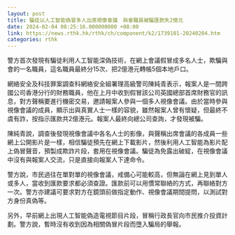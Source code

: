 ```yaml
---
layout: post
title: 騙徒以人工智能偽冒多人出席視像會議　與會職員被騙匯款失2億元
date: 2024-02-04 08:25:16.000000000 +08:00
link: https://news.rthk.hk/rthk/ch/component/k2/1739101-20240204.htm
categories: rthk
---
```


警方首次發現有騙徒利用人工智能深偽技術，在網上會議假冒成多名人士，欺騙與會的一名職員，這名職員最終分15次、把2億港元轉帳5個本地戶口。

網絡安全及科技罪案調查科網絡安全組署理高級警司陳純青表示，報案人是一間跨國公司香港分行的財務職員，他在上月中收到假冒該公司英國總部首席財務官的訊息，對方聲稱要進行機密交易，邀請報案人參與一個多人視像會議。由於當時參與視像會議的成員，顯示出與真實人士一樣的容貌，雖然報案人曾有懷疑，但最終不虞有詐，按指示匯款共2億港元。報案人最終向總公司查詢，才發現被騙。

陳純青說，調查後發現視像會議中各名人士的影像，與聲稱出席會議的各成員一些網上公開影片是一樣，相信騙徒預先在網上下載影片，然後利用人工智能為影片配上偽冒聲音，預製成欺詐片段，套用在視像會議。騙徒為免露出破綻，在視像會議中沒有與報案人交流，只是直接向報案人下達命令。

警方說，市民過往在單對單的視像會議，戒備心可能較高，但無論在網上見到單人或多人，當收到匯款要求都必須查證。匯款前可以用慣常聯絡的方式，再聯絡對方一次。警方亦建議可要求對方在鏡頭前做指定動作、視像會議期間提問，以測試對方身份真偽等。

另外，早前網上出現人工智能偽造電視節目片段，冒稱行政長官向市民推介投資計劃。警方說，暫時沒有收到因為相關偽冒片段而墮入騙局的舉報。
